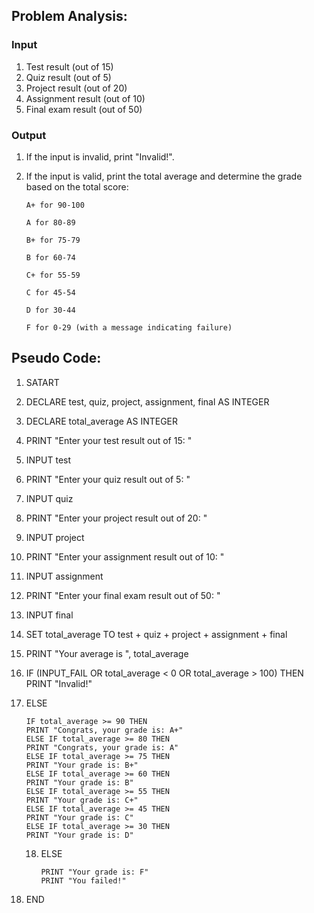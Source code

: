 
## Problem Analysis:
### Input

1. Test result (out of 15)
2. Quiz result (out of 5)
3. Project result (out of 20)
4. Assignment result (out of 10)
5. Final exam result (out of 50)

### Output
1. If the input is invalid, print "Invalid!".

2. If the input is valid, print the total average and determine the grade based on the total score:

       A+ for 90-100

       A for 80-89

       B+ for 75-79

       B for 60-74

       C+ for 55-59

       C for 45-54

       D for 30-44

       F for 0-29 (with a message indicating failure)


## Pseudo Code:
1. SATART

2. DECLARE test, quiz, project, assignment, final AS INTEGER
3. DECLARE total_average AS INTEGER
4. PRINT "Enter your test result out of 15: "
5. INPUT test
6. PRINT "Enter your quiz result out of 5: "
7. INPUT quiz
8. PRINT "Enter your project result out of 20: "
9. INPUT project
10. PRINT "Enter your assignment result out of 10: "
11. INPUT assignment
12. PRINT "Enter your final exam result out of 50: "
13. INPUT final
14. SET total_average TO test + quiz + project + assignment + final
15. PRINT "Your average is ", total_average
16. IF (INPUT_FAIL OR total_average < 0 OR total_average > 100) THEN
    PRINT "Invalid!"
17. ELSE

        IF total_average >= 90 THEN
        PRINT "Congrats, your grade is: A+"
        ELSE IF total_average >= 80 THEN
        PRINT "Congrats, your grade is: A"
        ELSE IF total_average >= 75 THEN
        PRINT "Your grade is: B+"
        ELSE IF total_average >= 60 THEN
        PRINT "Your grade is: B"
        ELSE IF total_average >= 55 THEN
        PRINT "Your grade is: C+"
        ELSE IF total_average >= 45 THEN
        PRINT "Your grade is: C"
        ELSE IF total_average >= 30 THEN
        PRINT "Your grade is: D"
    18. ELSE

            PRINT "Your grade is: F"
            PRINT "You failed!"

19. END



